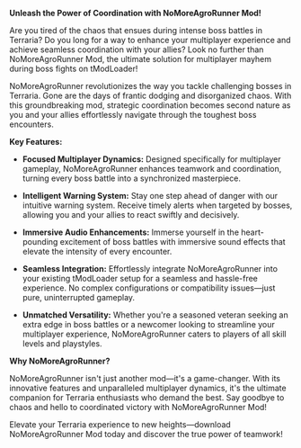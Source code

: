 **Unleash the Power of Coordination with NoMoreAgroRunner Mod!**

Are you tired of the chaos that ensues during intense boss battles in Terraria? Do you long for a way to enhance your multiplayer experience and achieve seamless coordination with your allies? Look no further than NoMoreAgroRunner Mod, the ultimate solution for multiplayer mayhem during boss fights on tModLoader!

NoMoreAgroRunner revolutionizes the way you tackle challenging bosses in Terraria. Gone are the days of frantic dodging and disorganized chaos. With this groundbreaking mod, strategic coordination becomes second nature as you and your allies effortlessly navigate through the toughest boss encounters.

**Key Features:**

- **Focused Multiplayer Dynamics:** Designed specifically for multiplayer gameplay, NoMoreAgroRunner enhances teamwork and coordination, turning every boss battle into a synchronized masterpiece.

- **Intelligent Warning System:** Stay one step ahead of danger with our intuitive warning system. Receive timely alerts when targeted by bosses, allowing you and your allies to react swiftly and decisively.

- **Immersive Audio Enhancements:** Immerse yourself in the heart-pounding excitement of boss battles with immersive sound effects that elevate the intensity of every encounter.

- **Seamless Integration:** Effortlessly integrate NoMoreAgroRunner into your existing tModLoader setup for a seamless and hassle-free experience. No complex configurations or compatibility issues—just pure, uninterrupted gameplay.

- **Unmatched Versatility:** Whether you're a seasoned veteran seeking an extra edge in boss battles or a newcomer looking to streamline your multiplayer experience, NoMoreAgroRunner caters to players of all skill levels and playstyles.

**Why NoMoreAgroRunner?**

NoMoreAgroRunner isn't just another mod—it's a game-changer. With its innovative features and unparalleled multiplayer dynamics, it's the ultimate companion for Terraria enthusiasts who demand the best. Say goodbye to chaos and hello to coordinated victory with NoMoreAgroRunner Mod!

Elevate your Terraria experience to new heights—download NoMoreAgroRunner Mod today and discover the true power of teamwork!
